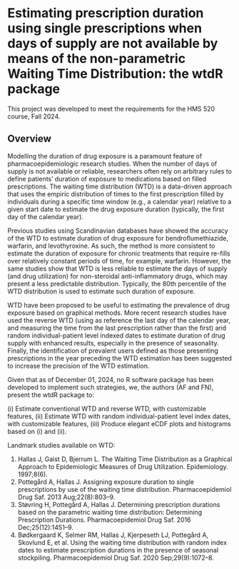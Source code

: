 # Estimating prescription duration using single prescriptions when days of supply are not available by means of the non-parametric Waiting Time Distribution: the wtdR package
This project was developed to meet the requirements for the HMS 520 course, Fall 2024. 

## Overview
Modelling the duration of drug exposure is a paramount feature of pharmacoepidemiologic research studies. When the number of days of supply is not available or reliable, researchers often rely on arbitrary rules to define patients’ duration of exposure to medications based on filled prescriptions. The waiting time distribution (WTD) is a data-driven approach that uses the empiric distribution of times to the first prescription filled by individuals during a specific time window (e.g., a calendar year) relative to a given start date to estimate the drug exposure duration (typically, the first day of the calendar year). 

Previous studies using Scandinavian databases have showed the accuracy of the WTD to estimate duration of drug exposure for bendroflumethiazide, warfarin, and levothyroxine. As such, the method is more consistent to estimate the duration of exposure for chronic treatments that require re-fills over relatively constant periods of time, for example, warfarin. However, the same studies show that WTD is less reliable to estimate the days of supply (and drug utilization) for non-steroidal anti-inflammatory drugs, which may present a less predictable distribution. Typically, the 80th percentile of the WTD distribution is used to estimate such duration of exposure. 

WTD have been proposed to be useful to estimating the prevalence of drug exposure based on graphical methods. More recent research studies have used the reverse WTD (using as reference the last day of the calendar year, and measuring the time from the last prescription rather than the first) and random individual-patient level indexed dates to estimate duration of drug supply with enhanced results, especially in the presence of seasonality. Finally, the identification of prevalent users defined as those presenting prescriptions in the year preceding the WTD estimation has been suggested to increase the precision of the WTD estimation. 

Given that as of December 01, 2024, no R software package has been developed to implement such strategies, we, the authors (AF and FN), present the wtdR package to:

(i)	Estimate conventional WTD and reverse WTD, with customizable features, 
(ii)	Estimate WTD with random individual-patient level index dates,  with customizable features,
(iii)	Produce elegant eCDF plots and histograms based on (i) and (ii). 

Landmark studies available on WTD: 
1.	Hallas J, Gaist D, Bjerrum L. The Waiting Time Distribution as a Graphical Approach to Epidemiologic Measures of Drug Utilization. Epidemiology. 1997;8(6). 
2.	Pottegård A, Hallas J. Assigning exposure duration to single prescriptions by use of the waiting time distribution. Pharmacoepidemiol Drug Saf. 2013 Aug;22(8):803–9. 
3.	Støvring H, Pottegård A, Hallas J. Determining prescription durations based on the parametric waiting time distribution: Determining Prescription Durations. Pharmacoepidemiol Drug Saf. 2016 Dec;25(12):1451–9. 
4. Bødkergaard K, Selmer RM, Hallas J, Kjerpeseth LJ, Pottegård A, Skovlund E, et al. Using the waiting time distribution with random index dates to estimate prescription durations in the presence of seasonal stockpiling. Pharmacoepidemiol Drug Saf. 2020 Sep;29(9):1072–8.


